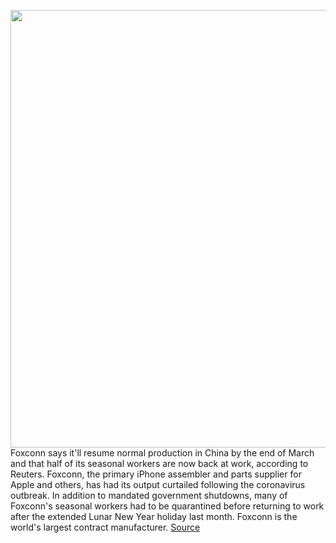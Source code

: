 <img src='https://cdn.vox-cdn.com/thumbor/xO6dV4Asli4BjTTlkdAIHDAmjyg=/0x0:2040x1360/1200x800/filters:focal(857x517:1183x843)/cdn.vox-cdn.com/uploads/chorus_image/image/66422129/iphone11windtunnel.0.jpg' width='700px' /><br/>
Foxconn says it'll resume normal production in China by the end of March and that half of its seasonal workers are now back at work, according to Reuters. Foxconn, the primary iPhone assembler and parts supplier for Apple and others, has had its output curtailed following the coronavirus outbreak. In addition to mandated government shutdowns, many of Foxconn's seasonal workers had to be quarantined before returning to work after the extended Lunar New Year holiday last month. Foxconn is the world's largest contract manufacturer.
<a href='https://www.theverge.com/2020/3/3/21162648/iphone-foxconn-coronavirus-manufacturing-normal-march'> Source <a/>